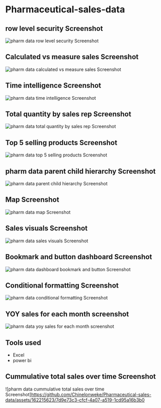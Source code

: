 # Pharmaceutical-sales-data

## row level security Screenshot 
![pharm data row level security Screenshot ](https://github.com/Chinelonweke/Pharmaceutical-sales-data/assets/162215623/38df7122-77dd-4f6f-b2e6-def00410f9c4)

## Calculated vs measure sales Screenshot
![pharm data calculated vs measure sales Screenshot](https://github.com/Chinelonweke/Pharmaceutical-sales-data/assets/162215623/4f0d461c-5f09-443a-b8d3-d6560793119f)

## Time intelligence Screenshot
![pharm data time intelligence Screenshot](https://github.com/Chinelonweke/Pharmaceutical-sales-data/assets/162215623/fa18ab6b-7744-4b5b-ba37-b468e8aa7547)

## Total quantity by sales rep Screenshot 
![pharm data total quantity by sales rep Screenshot ](https://github.com/Chinelonweke/Pharmaceutical-sales-data/assets/162215623/cddb3ebc-a472-4885-9c82-8354bc05f834)

## Top 5 selling products Screenshot 
![pharm data top 5 selling products Screenshot ](https://github.com/Chinelonweke/Pharmaceutical-sales-data/assets/162215623/69cc2e46-d582-48d5-82d4-5d14a68a8a08)

## pharm data parent child hierarchy Screenshot
![pharm data parent child hierarchy Screenshot](https://github.com/Chinelonweke/Pharmaceutical-sales-data/assets/162215623/d7271ab8-54c9-4068-9a55-1302d4fc32a0)

##  Map Screenshot 
![pharm data map Screenshot ](https://github.com/Chinelonweke/Pharmaceutical-sales-data/assets/162215623/429d9c7f-4e64-44fa-8487-df223ceed3f2)

## Sales visuals  Screenshot 
![pharm data sales visuals  Screenshot ](https://github.com/Chinelonweke/Pharmaceutical-sales-data/assets/162215623/318bea28-7ead-4459-b59b-d42caccb259d)

## Bookmark and button dashboard Screenshot 
![pharm data dashboard bookmark and button Screenshot ](https://github.com/Chinelonweke/Pharmaceutical-sales-data/assets/162215623/dc716416-5b6a-496c-b6de-3a8eede241f7)

## Conditional formatting Screenshot
![pharm data conditional formatting Screenshot](https://github.com/Chinelonweke/Pharmaceutical-sales-data/assets/162215623/e16e2395-1b4b-4f48-b5cc-111494203791)

## YOY sales for each month screenshot 
![pharm data yoy sales for each month screenshot](https://github.com/Chinelonweke/Pharmaceutical-sales-data/assets/162215623/0379b49d-8db2-497d-bb0c-df01acc766f0)


## Tools used
- Excel
- power bi



## Cummulative total sales over time Screenshot
![pharm data cummulative total sales over time Screenshot]https://github.com/Chinelonweke/Pharmaceutical-sales-data/assets/162215623/7d9e73c3-cfcf-4a07-a519-1cd95a16b3b0




